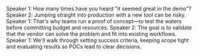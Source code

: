 Speaker 1: How many times have you heard "it seemed great in the demo"?
Speaker 2: Jumping straight into production with a new tool can be risky.
Speaker 1: That's why teams run a proof of concept—to test the waters before committing budget and resources.
Speaker 2: The goal is to validate that the vendor can solve the problem and fit into existing workflows.
Speaker 1: We'll walk through setting success criteria, keeping scope tight and evaluating results so POCs lead to clear decisions.
